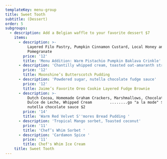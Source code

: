```yaml
---
templateKey: menu-group
title: Sweet Tooth
subtitle: (Dessert)
order: 5
subgroups:
  - description: Add a Belgian waffle to your favorite dessert $7
    items:
      - description: >-
          Layered Filo Pastry, Pumpkin Cinnamon Custard, Local Honey and
          Pomegranate
        price: '12'
        title: 'Menu Addition: Warm Pistachio Pumpkin Baklava Crinkle'
      - description: 'Chantilly whipped cream, toasted oat-amaranth streusel'
        price: '12'
        title: Moonshine’s Butterscotch Pudding
      - description: 'Powdered sugar, nutella chocolate fudge sauce'
        price: '12'
        title: Jaime’s Favorite Oreo Cookie Layered Fudge Brownie
      - description: >-
          Dutch Cocoa, Homemade Graham Crackers, Marshmallows, Chocolate Chips,
          Dulce de Leche, Whipped Cream        ........go "a la mode" $3 ...add
          nutella chocolate sauce $2 
        price: '14'
        title: 'Warm Red Velvet S''mores Bread Pudding '
      - description: 'Tropical Mango sorbet, Toasted coconut'
        price: '11'
        title: 'Chef’s Whim Sorbet '
      - description: 'Cardamon Spice '
        price: '11'
        title: Chef's Whim Ice Cream
    title: Sweet Tooth
---
```


